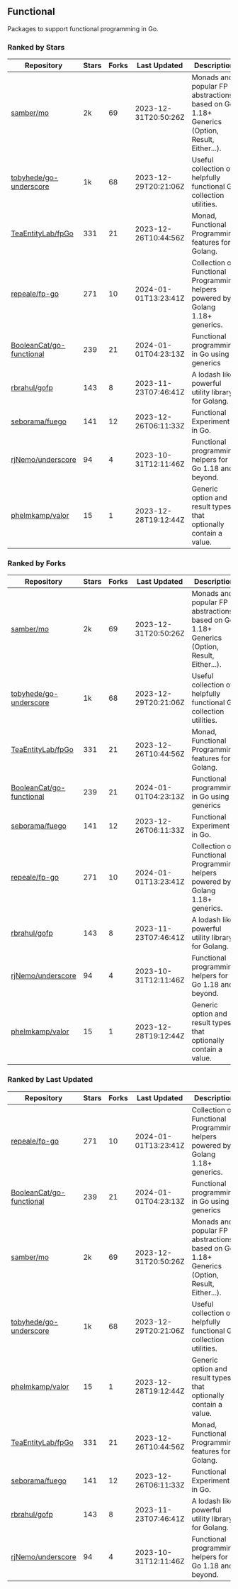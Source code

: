## Functional

Packages to support functional programming in Go.

### Ranked by Stars

| Repository | Stars | Forks | Last Updated | Description | 
|------------|-------|-------|--------------|-------------|
| [samber/mo](https://github.com/samber/mo) | 2k | 69 | 2023-12-31T20:50:26Z |  Monads and popular FP abstractions, based on Go 1.18+ Generics (Option, Result, Either...). |
| [tobyhede/go-underscore](https://github.com/tobyhede/go-underscore) | 1k | 68 | 2023-12-29T20:21:06Z |  Useful collection of helpfully functional Go collection utilities. |
| [TeaEntityLab/fpGo](https://github.com/TeaEntityLab/fpGo) | 331 | 21 | 2023-12-26T10:44:56Z |  Monad, Functional Programming features for Golang. |
| [repeale/fp-go](https://github.com/repeale/fp-go) | 271 | 10 | 2024-01-01T13:23:41Z |  Collection of Functional Programming helpers powered by Golang 1.18+ generics. |
| [BooleanCat/go-functional](https://github.com/BooleanCat/go-functional) | 239 | 21 | 2024-01-01T04:23:13Z |  Functional programming in Go using generics |
| [rbrahul/gofp](https://github.com/rbrahul/gofp) | 143 | 8 | 2023-11-23T07:46:41Z |  A lodash like powerful utility library for Golang. |
| [seborama/fuego](https://github.com/seborama/fuego) | 141 | 12 | 2023-12-26T06:11:33Z |  Functional Experiment in Go. |
| [rjNemo/underscore](https://github.com/rjNemo/underscore) | 94 | 4 | 2023-10-31T12:11:46Z |  Functional programming helpers for Go 1.18 and beyond. |
| [phelmkamp/valor](https://github.com/phelmkamp/valor) | 15 | 1 | 2023-12-28T19:12:44Z |  Generic option and result types that optionally contain a value. |

### Ranked by Forks

| Repository | Stars | Forks | Last Updated | Description | 
|------------|-------|-------|--------------|-------------|
| [samber/mo](https://github.com/samber/mo) | 2k | 69 | 2023-12-31T20:50:26Z |  Monads and popular FP abstractions, based on Go 1.18+ Generics (Option, Result, Either...). |
| [tobyhede/go-underscore](https://github.com/tobyhede/go-underscore) | 1k | 68 | 2023-12-29T20:21:06Z |  Useful collection of helpfully functional Go collection utilities. |
| [TeaEntityLab/fpGo](https://github.com/TeaEntityLab/fpGo) | 331 | 21 | 2023-12-26T10:44:56Z |  Monad, Functional Programming features for Golang. |
| [BooleanCat/go-functional](https://github.com/BooleanCat/go-functional) | 239 | 21 | 2024-01-01T04:23:13Z |  Functional programming in Go using generics |
| [seborama/fuego](https://github.com/seborama/fuego) | 141 | 12 | 2023-12-26T06:11:33Z |  Functional Experiment in Go. |
| [repeale/fp-go](https://github.com/repeale/fp-go) | 271 | 10 | 2024-01-01T13:23:41Z |  Collection of Functional Programming helpers powered by Golang 1.18+ generics. |
| [rbrahul/gofp](https://github.com/rbrahul/gofp) | 143 | 8 | 2023-11-23T07:46:41Z |  A lodash like powerful utility library for Golang. |
| [rjNemo/underscore](https://github.com/rjNemo/underscore) | 94 | 4 | 2023-10-31T12:11:46Z |  Functional programming helpers for Go 1.18 and beyond. |
| [phelmkamp/valor](https://github.com/phelmkamp/valor) | 15 | 1 | 2023-12-28T19:12:44Z |  Generic option and result types that optionally contain a value. |

### Ranked by Last Updated

| Repository | Stars | Forks | Last Updated | Description | 
|------------|-------|-------|--------------|-------------|
| [repeale/fp-go](https://github.com/repeale/fp-go) | 271 | 10 | 2024-01-01T13:23:41Z |  Collection of Functional Programming helpers powered by Golang 1.18+ generics. |
| [BooleanCat/go-functional](https://github.com/BooleanCat/go-functional) | 239 | 21 | 2024-01-01T04:23:13Z |  Functional programming in Go using generics |
| [samber/mo](https://github.com/samber/mo) | 2k | 69 | 2023-12-31T20:50:26Z |  Monads and popular FP abstractions, based on Go 1.18+ Generics (Option, Result, Either...). |
| [tobyhede/go-underscore](https://github.com/tobyhede/go-underscore) | 1k | 68 | 2023-12-29T20:21:06Z |  Useful collection of helpfully functional Go collection utilities. |
| [phelmkamp/valor](https://github.com/phelmkamp/valor) | 15 | 1 | 2023-12-28T19:12:44Z |  Generic option and result types that optionally contain a value. |
| [TeaEntityLab/fpGo](https://github.com/TeaEntityLab/fpGo) | 331 | 21 | 2023-12-26T10:44:56Z |  Monad, Functional Programming features for Golang. |
| [seborama/fuego](https://github.com/seborama/fuego) | 141 | 12 | 2023-12-26T06:11:33Z |  Functional Experiment in Go. |
| [rbrahul/gofp](https://github.com/rbrahul/gofp) | 143 | 8 | 2023-11-23T07:46:41Z |  A lodash like powerful utility library for Golang. |
| [rjNemo/underscore](https://github.com/rjNemo/underscore) | 94 | 4 | 2023-10-31T12:11:46Z |  Functional programming helpers for Go 1.18 and beyond. |

